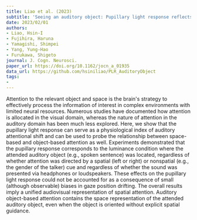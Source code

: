 ```yaml
---
title: Liao et al. (2023)
subtitle: 'Seeing an auditory object: Pupillary light response reflects covert attention to auditory space and object'
date: 2023/02/01
authors:
- Liao, Hsin-I
- Fujihira, Haruna
- Yamagishi, Shimpei
- Yang, Yung-Hao
- Furukawa, Shigeto
journal: J. Cogn. Neurosci.
paper_url: https://doi.org/10.1162/jocn_a_01935
data_url: https://github.com/hsiniliao/PLR_AuditoryObject
tags:
- 
---
```


Attention to the relevant object and space is the brain's strategy to effectively process the information of interest in complex environments with limited neural resources. Numerous studies have documented how attention is allocated in the visual domain, whereas the nature of attention in the auditory domain has been much less explored. Here, we show that the pupillary light response can serve as a physiological index of auditory attentional shift and can be used to probe the relationship between space-based and object-based attention as well. Experiments demonstrated that the pupillary response corresponds to the luminance condition where the attended auditory object (e.g., spoken sentence) was located, regardless of whether attention was directed by a spatial (left or right) or nonspatial (e.g., the gender of the talker) cue and regardless of whether the sound was presented via headphones or loudspeakers. These effects on the pupillary light response could not be accounted for as a consequence of small (although observable) biases in gaze position drifting. The overall results imply a unified audiovisual representation of spatial attention. Auditory object-based attention contains the space representation of the attended auditory object, even when the object is oriented without explicit spatial guidance.
